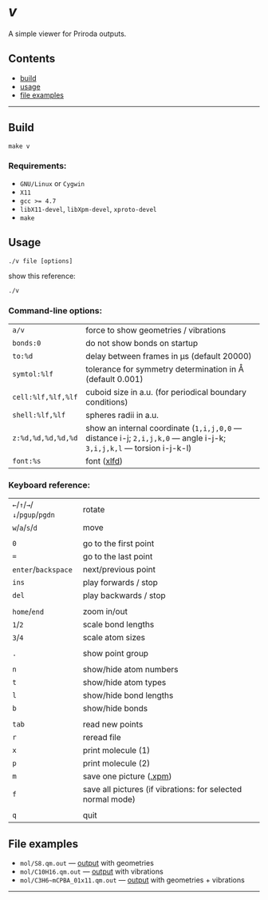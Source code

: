 # _v_

A simple viewer for Priroda outputs.

## Contents
* [build](#build)
* [usage](#usage)
* [file examples](#file-examples)

---

## Build

```
make v
```

### Requirements:
* `GNU/Linux` or `Cygwin`
* `X11`
* `gcc >= 4.7`
* `libX11-devel`, `libXpm-devel`, `xproto-devel`
* `make`

## Usage
```
./v file [options]
```
show this reference:
```
./v
```

### Command-line options:
|                          |                                                                |
| ------------------------ | -------------------------------------------------------------- |
|  `a/v`                   |      force to show geometries / vibrations                     |
|  `bonds:0`               |      do not show bonds on startup                              |
|  `to:%d`                 |      delay between frames in μs (default 20000)                |
|  `symtol:%lf`            |      tolerance for symmetry determination in Å (default 0.001) |
|  `cell:%lf,%lf,%lf`      |      cuboid size in a.u. (for periodical boundary conditions)  |
|  `shell:%lf,%lf`         |      spheres radii in a.u.                                     |
|  `z:%d,%d,%d,%d,%d`      |      show an internal coordinate (`1,i,j,0,0` — distance i-j; `2,i,j,k,0` — angle i-j-k; `3,i,j,k,l` — torsion i-j-k-l) |
|  `font:%s`               |      font ([xlfd](https://en.wikipedia.org/wiki/X_logical_font_description)) |

### Keyboard reference:
|                                |                                                           |
| ------------------------------ |---------------------------------------------------------- |
| `←`/`↑`/`→`/`↓`/`pgup`/`pgdn`  |  rotate
| `w`/`a`/`s`/`d`                |  move
|                                |
| `0`                            |  go to the first point
| `=`                            |  go to the last point
| `enter`/`backspace`            |  next/previous point
| `ins`                          |  play forwards  / stop
| `del`                          |  play backwards / stop
|                                |
| `home`/`end`                   |  zoom in/out
| `1`/`2`                        |  scale bond lengths
| `3`/`4`                        |  scale atom sizes
|                                |
| `.`                            |  show point group
|                                |
| `n`                            |  show/hide atom numbers
| `t`                            |  show/hide atom types
| `l`                            |  show/hide bond lengths
| `b`                            |  show/hide bonds
|                                |
| `tab`                          |  read new points
| `r`                            |  reread file
| `x`                            |  print molecule (1)
| `p`                            |  print molecule (2)
| `m`                            |  save one picture ([.xpm](https://en.wikipedia.org/wiki/X_PixMap))
| `f`                            |  save all pictures (if vibrations: for selected normal mode)
|                                |
| `q`                            |  quit

## File examples
* `mol/S8.qm.out`     — [output](mol/S8.qm.out) with geometries
* `mol/C10H16.qm.out` — [output](mol/C10H16.qm.out) with vibrations
* `mol/C3H6~mCPBA_01x11.qm.out` — [output](mol/C3H6~mCPBA_01x11.qm.out) with geometries + vibrations

---
